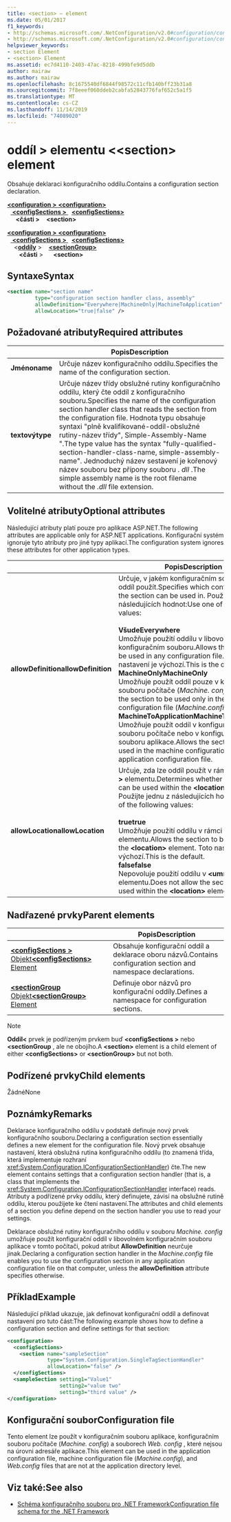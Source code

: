 ```yaml
---
title: <section> – element
ms.date: 05/01/2017
f1_keywords:
- http://schemas.microsoft.com/.NetConfiguration/v2.0#configuration/configSections/section
- http://schemas.microsoft.com/.NetConfiguration/v2.0#configuration/configSections/sectionGroup/section
helpviewer_keywords:
- section Element
- <section> Element
ms.assetid: ec7d4110-2403-47ac-8218-499bfe9d5ddb
author: mairaw
ms.author: mairaw
ms.openlocfilehash: 8c1675540df6844f98572c11cfb140bff23b31a8
ms.sourcegitcommit: 7f8eeef060ddeb2cabfa52843776faf652c5a1f5
ms.translationtype: MT
ms.contentlocale: cs-CZ
ms.lasthandoff: 11/14/2019
ms.locfileid: "74089020"
---
```

# <a name="section-element"></a><span data-ttu-id="3de84-102">oddíl > elementu \<</span><span class="sxs-lookup"><span data-stu-id="3de84-102">\<section> element</span></span>

<span data-ttu-id="3de84-103">Obsahuje deklaraci konfiguračního oddílu.</span><span class="sxs-lookup"><span data-stu-id="3de84-103">Contains a configuration section declaration.</span></span>

<span data-ttu-id="3de84-104">[ **\<configuration >** ](configuration-element.md) </span><span class="sxs-lookup"><span data-stu-id="3de84-104">[**\<configuration>**](configuration-element.md)</span></span>\
<span data-ttu-id="3de84-105">&nbsp;&nbsp;[ **\<configSections >** ](configsections-element-for-configuration.md)</span><span class="sxs-lookup"><span data-stu-id="3de84-105">&nbsp;&nbsp;[**\<configSections>**](configsections-element-for-configuration.md)</span></span>\
<span data-ttu-id="3de84-106">&nbsp;&nbsp;&nbsp;&nbsp; **\<části >**</span><span class="sxs-lookup"><span data-stu-id="3de84-106">&nbsp;&nbsp;&nbsp;&nbsp;**\<section>**</span></span>

<span data-ttu-id="3de84-107">[ **\<configuration >** ](configuration-element.md) </span><span class="sxs-lookup"><span data-stu-id="3de84-107">[**\<configuration>**](configuration-element.md)</span></span>\
<span data-ttu-id="3de84-108">&nbsp;&nbsp;[ **\<configSections >** ](configsections-element-for-configuration.md)</span><span class="sxs-lookup"><span data-stu-id="3de84-108">&nbsp;&nbsp;[**\<configSections>**](configsections-element-for-configuration.md)</span></span>\
<span data-ttu-id="3de84-109">&nbsp;&nbsp;&nbsp;&nbsp;\<[**oddíly**](sectiongroup-element-for-configsections.md) ></span><span class="sxs-lookup"><span data-stu-id="3de84-109">&nbsp;&nbsp;&nbsp;&nbsp;[**\<sectionGroup>**](sectiongroup-element-for-configsections.md)</span></span>\
<span data-ttu-id="3de84-110">&nbsp;&nbsp;&nbsp;&nbsp;&nbsp;&nbsp; **\<části** ></span><span class="sxs-lookup"><span data-stu-id="3de84-110">&nbsp;&nbsp;&nbsp;&nbsp;&nbsp;&nbsp;**\<section>**</span></span>

## <a name="syntax"></a><span data-ttu-id="3de84-111">Syntaxe</span><span class="sxs-lookup"><span data-stu-id="3de84-111">Syntax</span></span>

```xml
<section name="section name"
         type="configuration section handler class, assembly"
         allowDefinition="Everywhere|MachineOnly|MachineToApplication" 
         allowLocation="true|false" />
```

## <a name="required-attributes"></a><span data-ttu-id="3de84-112">Požadované atributy</span><span class="sxs-lookup"><span data-stu-id="3de84-112">Required attributes</span></span>

|           | <span data-ttu-id="3de84-113">Popis</span><span class="sxs-lookup"><span data-stu-id="3de84-113">Description</span></span> |
| --------- | ----------- |
| <span data-ttu-id="3de84-114">**Jméno**</span><span class="sxs-lookup"><span data-stu-id="3de84-114">**name**</span></span>  | <span data-ttu-id="3de84-115">Určuje název konfiguračního oddílu.</span><span class="sxs-lookup"><span data-stu-id="3de84-115">Specifies the name of the configuration section.</span></span> |
| <span data-ttu-id="3de84-116">**textový**</span><span class="sxs-lookup"><span data-stu-id="3de84-116">**type**</span></span>  | <span data-ttu-id="3de84-117">Určuje název třídy obslužné rutiny konfiguračního oddílu, který čte oddíl z konfiguračního souboru.</span><span class="sxs-lookup"><span data-stu-id="3de84-117">Specifies the name of the configuration section handler class that reads the section from the configuration file.</span></span> <span data-ttu-id="3de84-118">Hodnota typu obsahuje syntaxi "plně kvalifikované-oddíl-obslužné rutiny-název třídy", Simple-Assembly-Name ".</span><span class="sxs-lookup"><span data-stu-id="3de84-118">The type value has the syntax "fully-qualified-section-handler-class-name, simple-assembly-name".</span></span> <span data-ttu-id="3de84-119">Jednoduchý název sestavení je kořenový název souboru bez přípony souboru *. dll* .</span><span class="sxs-lookup"><span data-stu-id="3de84-119">The simple assembly name is the root filename without the *.dll* file extension.</span></span> |

## <a name="optional-attributes"></a><span data-ttu-id="3de84-120">Volitelné atributy</span><span class="sxs-lookup"><span data-stu-id="3de84-120">Optional attributes</span></span>

<span data-ttu-id="3de84-121">Následující atributy platí pouze pro aplikace ASP.NET.</span><span class="sxs-lookup"><span data-stu-id="3de84-121">The following attributes are applicable only for ASP.NET applications.</span></span> <span data-ttu-id="3de84-122">Konfigurační systém ignoruje tyto atributy pro jiné typy aplikací.</span><span class="sxs-lookup"><span data-stu-id="3de84-122">The configuration system ignores these attributes for other application types.</span></span>

|                     | <span data-ttu-id="3de84-123">Popis</span><span class="sxs-lookup"><span data-stu-id="3de84-123">Description</span></span> |
| ------------------- | ----------- |
| <span data-ttu-id="3de84-124">**allowDefinition**</span><span class="sxs-lookup"><span data-stu-id="3de84-124">**allowDefinition**</span></span> | <span data-ttu-id="3de84-125">Určuje, v jakém konfiguračním souboru se dá oddíl použít.</span><span class="sxs-lookup"><span data-stu-id="3de84-125">Specifies which configuration file the section can be used in.</span></span> <span data-ttu-id="3de84-126">Použijte jednu z následujících hodnot:</span><span class="sxs-lookup"><span data-stu-id="3de84-126">Use one of the following values:</span></span><br><br><span data-ttu-id="3de84-127">**Všude**</span><span class="sxs-lookup"><span data-stu-id="3de84-127">**Everywhere**</span></span><br><span data-ttu-id="3de84-128">Umožňuje použití oddílu v libovolném konfiguračním souboru.</span><span class="sxs-lookup"><span data-stu-id="3de84-128">Allows the section to be used in any configuration file.</span></span> <span data-ttu-id="3de84-129">Toto nastavení je výchozí.</span><span class="sxs-lookup"><span data-stu-id="3de84-129">This is the default.</span></span><br><span data-ttu-id="3de84-130">**MachineOnly**</span><span class="sxs-lookup"><span data-stu-id="3de84-130">**MachineOnly**</span></span><br><span data-ttu-id="3de84-131">Umožňuje použít oddíl pouze v konfiguračním souboru počítače (*Machine. config*).</span><span class="sxs-lookup"><span data-stu-id="3de84-131">Allows the section to be used only in the machine configuration file (*Machine.config*).</span></span><br><span data-ttu-id="3de84-132">**MachineToApplication**</span><span class="sxs-lookup"><span data-stu-id="3de84-132">**MachineToApplication**</span></span><br><span data-ttu-id="3de84-133">Umožňuje použít oddíl v konfiguračním souboru počítače nebo v konfiguračním souboru aplikace.</span><span class="sxs-lookup"><span data-stu-id="3de84-133">Allows the section to be used in the machine configuration file or the application configuration file.</span></span> |
| <span data-ttu-id="3de84-134">**allowLocation**</span><span class="sxs-lookup"><span data-stu-id="3de84-134">**allowLocation**</span></span>   | <span data-ttu-id="3de84-135">Určuje, zda lze oddíl použít v rámci **\<umístění >** elementu.</span><span class="sxs-lookup"><span data-stu-id="3de84-135">Determines whether the section can be used within the **\<location>** element.</span></span> <span data-ttu-id="3de84-136">Použijte jednu z následujících hodnot:</span><span class="sxs-lookup"><span data-stu-id="3de84-136">Use one of the following values:</span></span><br><br><span data-ttu-id="3de84-137">**true**</span><span class="sxs-lookup"><span data-stu-id="3de84-137">**true**</span></span><br><span data-ttu-id="3de84-138">Umožňuje použití oddílu v rámci **\<umístění >** elementu.</span><span class="sxs-lookup"><span data-stu-id="3de84-138">Allows the section to be used within the **\<location>** element.</span></span> <span data-ttu-id="3de84-139">Toto nastavení je výchozí.</span><span class="sxs-lookup"><span data-stu-id="3de84-139">This is the default.</span></span><br><span data-ttu-id="3de84-140">**false**</span><span class="sxs-lookup"><span data-stu-id="3de84-140">**false**</span></span><br><span data-ttu-id="3de84-141">Nepovoluje použití oddílu v **\<umístění >** elementu.</span><span class="sxs-lookup"><span data-stu-id="3de84-141">Does not allow the section to be used within the **\<location>** element.</span></span> |

## <a name="parent-elements"></a><span data-ttu-id="3de84-142">Nadřazené prvky</span><span class="sxs-lookup"><span data-stu-id="3de84-142">Parent elements</span></span>

|     | <span data-ttu-id="3de84-143">Popis</span><span class="sxs-lookup"><span data-stu-id="3de84-143">Description</span></span> |
| --- | ----------- |
| [<span data-ttu-id="3de84-144"> **\<configSections >** Objekt</span><span class="sxs-lookup"><span data-stu-id="3de84-144">**\<configSections>** Element</span></span>](configsections-element-for-configuration.md) | <span data-ttu-id="3de84-145">Obsahuje konfigurační oddíl a deklarace oboru názvů.</span><span class="sxs-lookup"><span data-stu-id="3de84-145">Contains configuration section and namespace declarations.</span></span> |
| [<span data-ttu-id="3de84-146"> **\<sectionGroup** Objekt</span><span class="sxs-lookup"><span data-stu-id="3de84-146">**\<sectionGroup>** Element</span></span>](sectiongroup-element-for-configsections.md) | <span data-ttu-id="3de84-147">Definuje obor názvů pro konfigurační oddíly.</span><span class="sxs-lookup"><span data-stu-id="3de84-147">Defines a namespace for configuration sections.</span></span> |

> [!NOTE]
> <span data-ttu-id="3de84-148">**Oddíl\<** prvek je podřízeným prvkem buď **\<configSections >** nebo **\<sectionGroup** , ale ne obojího.</span><span class="sxs-lookup"><span data-stu-id="3de84-148">A **\<section>** element is a child element of either **\<configSections>** or **\<sectionGroup>** but not both.</span></span>

## <a name="child-elements"></a><span data-ttu-id="3de84-149">Podřízené prvky</span><span class="sxs-lookup"><span data-stu-id="3de84-149">Child elements</span></span>

<span data-ttu-id="3de84-150">Žádné</span><span class="sxs-lookup"><span data-stu-id="3de84-150">None</span></span>

## <a name="remarks"></a><span data-ttu-id="3de84-151">Poznámky</span><span class="sxs-lookup"><span data-stu-id="3de84-151">Remarks</span></span>

<span data-ttu-id="3de84-152">Deklarace konfiguračního oddílu v podstatě definuje nový prvek konfiguračního souboru.</span><span class="sxs-lookup"><span data-stu-id="3de84-152">Declaring a configuration section essentially defines a new element for the configuration file.</span></span> <span data-ttu-id="3de84-153">Nový prvek obsahuje nastavení, která obslužná rutina konfiguračního oddílu (to znamená třída, která implementuje rozhraní <xref:System.Configuration.IConfigurationSectionHandler>) čte.</span><span class="sxs-lookup"><span data-stu-id="3de84-153">The new element contains settings that a configuration section handler (that is, a class that implements the <xref:System.Configuration.IConfigurationSectionHandler> interface) reads.</span></span> <span data-ttu-id="3de84-154">Atributy a podřízené prvky oddílu, který definujete, závisí na obslužné rutině oddílu, kterou použijete ke čtení nastavení.</span><span class="sxs-lookup"><span data-stu-id="3de84-154">The attributes and child elements of a section you define depend on the section handler you use to read your settings.</span></span>

<span data-ttu-id="3de84-155">Deklarace obslužné rutiny konfiguračního oddílu v souboru *Machine. config* umožňuje použít konfigurační oddíl v libovolném konfiguračním souboru aplikace v tomto počítači, pokud atribut **AllowDefinition** neurčuje jinak.</span><span class="sxs-lookup"><span data-stu-id="3de84-155">Declaring a configuration section handler in the *Machine.config* file enables you to use the configuration section in any application configuration file on that computer, unless the **allowDefinition** attribute specifies otherwise.</span></span>

## <a name="example"></a><span data-ttu-id="3de84-156">Příklad</span><span class="sxs-lookup"><span data-stu-id="3de84-156">Example</span></span>

<span data-ttu-id="3de84-157">Následující příklad ukazuje, jak definovat konfigurační oddíl a definovat nastavení pro tuto část:</span><span class="sxs-lookup"><span data-stu-id="3de84-157">The following example shows how to define a configuration section and define settings for that section:</span></span>

```xml
<configuration>
  <configSections>
    <section name="sampleSection"
             type="System.Configuration.SingleTagSectionHandler" 
             allowLocation="false" />
  </configSections>
  <sampleSection setting1="Value1" 
                 setting2="value two" 
                 setting3="third value" />
</configuration>
```

## <a name="configuration-file"></a><span data-ttu-id="3de84-158">Konfigurační soubor</span><span class="sxs-lookup"><span data-stu-id="3de84-158">Configuration file</span></span>

<span data-ttu-id="3de84-159">Tento element lze použít v konfiguračním souboru aplikace, konfiguračním souboru počítače (*Machine. config*) a souborech *Web. config* , které nejsou na úrovni adresáře aplikace.</span><span class="sxs-lookup"><span data-stu-id="3de84-159">This element can be used in the application configuration file, machine configuration file (*Machine.config*), and *Web.config* files that are not at the application directory level.</span></span>

## <a name="see-also"></a><span data-ttu-id="3de84-160">Viz také:</span><span class="sxs-lookup"><span data-stu-id="3de84-160">See also</span></span>

- [<span data-ttu-id="3de84-161">Schéma konfiguračního souboru pro .NET Framework</span><span class="sxs-lookup"><span data-stu-id="3de84-161">Configuration file schema for the .NET Framework</span></span>](index.md)
